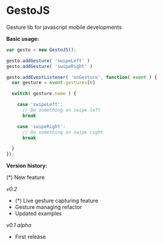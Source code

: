 GestoJS
=======

Gesture lib for javascript mobile developments

**Basic usage:**

```js
var gesto = new GestoJS();

gesto.addGesture( 'swipeLeft' )
gesto.addGesture( 'swipeRight' )

gesto.addEventListener( 'onGesture', function( event ) {
  var gesture = event.gestures[0]

  switch( gesture.name ) {

    case 'swipeLeft':
      // Do something on swipe left
      break

    case 'swipeRight':
      // Do something on swipe right
      break

  }
});
```

**Version history:**

(*) New feature

*v0.2*
- (*) Live gesture capturing feature
- Gesture managing refactor
- Updated examples

*v0.1 alpha*
 - First release

